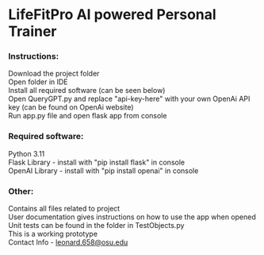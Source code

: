 # LifeFitPro AI powered Personal Trainer
### Instructions:
Download the project folder  
Open folder in IDE  
Install all required software (can be seen below)  
Open QueryGPT.py and replace "api-key-here" with your own OpenAi API key (can be found on OpenAi website)  
Run app.py file and open flask app from console  

### Required software:
Python 3.11   
Flask Library - install with "pip install flask" in console  
OpenAI Library - install with "pip install openai" in console  

### Other:  
Contains all files related to project  
User documentation gives instructions on how to use the app when opened  
Unit tests can be found in the folder in TestObjects.py  
This is a working prototype  
Contact Info - leonard.658@osu.edu

